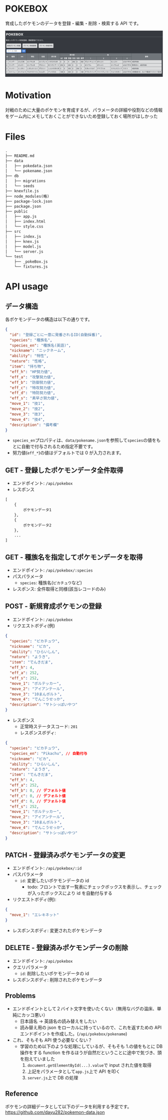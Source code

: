 # POKEBOX

育成したポケモンのデータを登録・編集・削除・検索する API です。

![image](img/top.png?raw=true)

# Motivation

対戦のために大量のポケモンを育成するが、パラメータの詳細や役割などの情報をゲーム内にメモしておくことができないため登録しておく場所がほしかった

# Files

```
.
├── README.md
├── data
│   ├── pokedata.json
│   └── pokename.json
├── db
│   ├── migrations
│   └── seeds
├── knexfile.js
├── node_modules(略)
├── package-lock.json
├── package.json
├── public
│   ├── app.js
│   ├── index.html
│   └── style.css
├── src
│   ├── index.js
│   ├── knex.js
│   ├── model.js
│   └── server.js
└── test
    ├── _pokeBox.js
    └── fixtures.js
```

# API usage

## データ構造

各ポケモンデータの構造は以下の通りです。

```json
{
  "id": "登録ごとに一意に発番されるID(自動採番)",
  "species": "種族名",
  "species_en": "種族名(英語)",
  "nickname": "ニックネーム",
  "ability": "特性",
  "nature": "性格",
  "item": "持ち物",
  "eff_h": "HP努力値",
  "eff_a": "攻撃努力値",
  "eff_b": "防御努力値",
  "eff_c": "特攻努力値",
  "eff_d": "特防努力値",
  "eff_s": "素早さ努力値",
  "move_1": "技1",
  "move_2": "技2",
  "move_3": "技3",
  "move_4": "技4",
  "description": "備考欄"
}
```

- `species_en`プロパティは、`data/pokename.json`を参照して`species`の値をもとに自動で付与されるため指定不要です。
- 努力値(`eff_*`)の値はデフォルトでは 0 が入力されます。

## GET - 登録したポケモンデータ全件取得

- エンドポイント: `/api/pokebox`
- レスポンス

```
[
    {
        ポケモンデータ1
    },
    {
        ポケモンデータ2
    },
    ...
]
```

## GET - 種族名を指定してポケモンデータを取得

- エンドポイント: `/api/pokebox/:species`
- パスパラメータ
  - `species`: 種族名(`ピカチュウ`など)
- レスポンス: 全件取得と同様(該当レコードのみ)

## POST - 新規育成ポケモンの登録

- エンドポイント: `/api/pokebox`
- リクエストボディ(例)

```json
{
  "species": "ピカチュウ",
  "nickname": "ピカ",
  "ability": "ひらいしん",
  "nature": "ようき",
  "item": "でんきだま",
  "eff_h": 4,
  "eff_a": 252,
  "eff_s": 252,
  "move_1": "ボルテッカー",
  "move_2": "アイアンテール",
  "move_3": "10まんボルト",
  "move_4": "でんこうせっか",
  "description": "サトシっぽいやつ"
}
```

- レスポンス
  - 正常時ステータスコード: `201`
  - レスポンスボディ:

```json
{
  "species": "ピカチュウ",
  "species_en": "Pikachu", // 自動付与
  "nickname": "ピカ",
  "ability": "ひらいしん",
  "nature": "ようき",
  "item": "でんきだま",
  "eff_h": 4,
  "eff_a": 252,
  "eff_b": 0, // デフォルト値
  "eff_c": 0, // デフォルト値
  "eff_d": 0, // デフォルト値
  "eff_s": 252,
  "move_1": "ボルテッカー",
  "move_2": "アイアンテール",
  "move_3": "10まんボルト",
  "move_4": "でんこうせっか",
  "description": "サトシっぽいやつ"
}
```

## PATCH - 登録済みポケモンデータの変更

- エンドポイント: `/api/pokebox/:id`
- パスパラメータ
  - `id`: 変更したいポケモンデータの id
    - todo: フロントで出す一覧表にチェックボックスを表示し、チェックが入ったボックスにより id を自動付与する
- リクエストボディ(例):

```json
{
  "move_1": "エレキネット"
}
```

- レスポンスボディ: 変更されたポケモンデータ

## DELETE - 登録済みポケモンデータの削除

- エンドポイント: `/api/pokebox`
- クエリパラメータ
  - `id`: 削除したいポケモンデータの id
- レスポンスボディ: 削除されたポケモンデータ

## Problems

- エンドポイントとして２バイト文字を使いたくない（無用なバグの温床、単純にカッコ悪い）
  - 日本語名 → 英語名の読み替えをしたい
  - 読み替え用の json をローカルに持っているので、これを返すための API エンドポイントを作成した。(`/api/pokebox/pokename`)
- これ、そもそも API 使う必要なくない？
  - 学習のため以下のような処理にしているが、そもそも 1.の値をもとに DB 操作をする function を作るほうが自然だということに途中で気づき、頭を抱えていました
    1. `document.getElementById(...).value`で input された値を取得
    1. 上記をパラメータとして`app.js`上で API を叩く
    1. `server.js`上で DB の処理

## Reference

ポケモンの詳細データとして以下のデータを利用する予定です。
https://github.com/dayu282/pokemon-data.json

